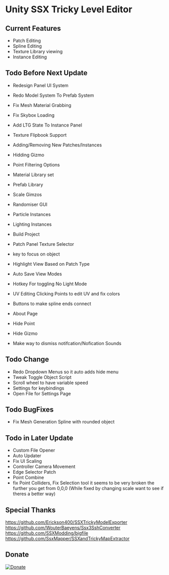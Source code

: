 # Unity SSX Tricky Level Editor

## Current Features
- Patch Editing
- Spline Editing
- Texture Library viewing
- Instance Editing
 
## Todo Before Next Update
- Redesign Panel UI System
- Redo Model System To Prefab System
- Fix Mesh Material Grabbing
- Fix Skybox Loading
- Add LTG State To Instance Panel
- Texture Flipbook Support
- Adding/Removing New Patches/Instances
- Hidding Gizmo 


- Point Filtering Options
- Material Library set
- Prefab Library
- Scale Gimzos
- Randomiser GUI
- Particle Instances
- Lighting Instances

- Build Project
- Patch Panel Texture Selector
- key to focus on object
- Highlight View Based on Patch Type
- Auto Save View Modes
- Hotkey For toggling No Light Mode
- UV Editing Clicking Points to edit UV and fix colors
- Buttons to make spline ends connect
- About Page
- Hide Point
- Hide Gizmo
- Make way to dismiss notifcation/Nofication Sounds

## Todo Change
- Redo Dropdown Menus so it auto adds hide menu
- Tweak Toggle Object Script
- Scroll wheel to have variable speed
- Settings for keybindings
- Open File for Settings Page

## Todo BugFixes
- Fix Mesh Generation Spline with rounded object

## Todo in Later Update
- Custom File Opener
- Auto Updater
- Fix UI Scaling
- Controller Camera Movement
- Edge Selector Patch
- Point Combine
- fix Point Colliders, Fix Selection tool it seems to be very broken the further you get from 0,0,0 (While fixed by changing scale want to see if theres a better way)

## Special Thanks
https://github.com/Erickson400/SSXTrickyModelExporter <br>
https://github.com/WouterBaeyens/Ssx3SshConverter <br>
https://github.com/SSXModding/bigfile <br>
https://github.com/SsxMapper/SSXandTrickyMapExtractor <br>

## Donate
[![Donate](https://www.paypalobjects.com/en_AU/i/btn/btn_donateCC_LG.gif)](https://www.paypal.com/donate/?business=VT6TG8KKZM98E&no_recurring=0&currency_code=AUD)

